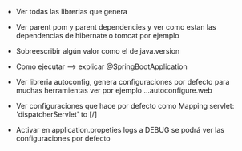 + Ver todas las librerias que genera

+ Ver parent pom y parent dependencies y ver como estan las dependencias de hibernate o tomcat por ejemplo

+ Sobreescribir algún valor como el de java.version

+ Como ejecutar --> explicar @SpringBootApplication

+ 	Ver libreria autoconfig, genera configuraciones por defecto para muchas herramientas 
		ver por ejemplo ...autoconfigure.web
		
+ Ver configuraciones que hace por defecto como Mapping servlet: 'dispatcherServlet' to [/]


+ Activar en application.propeties logs a DEBUG se podrá ver las configuraciones por defecto




